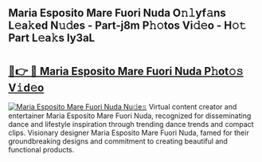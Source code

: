 ## Maria Esposito Mare Fuori Nuda O𝚗𝚕yf𝚊ns L𝚎a𝚔ed N𝚞𝚍es - Part-j8m P𝚑𝚘tos Vi𝚍𝚎o - H𝚘𝚝 Part L𝚎a𝚔s ly3aL

# <h2><a href="http://kfcol1h.oniu.top/?m=Maria+Esposito+Mare+Fuori+Nuda">🔗👉 🔴 Maria Esposito Mare Fuori Nuda P𝚑ot𝚘𝚜 V𝚒d𝚎o</a></h2>

[![Maria Esposito Mare Fuori Nuda Nu𝚍e𝚜](https://i.imgur.com/0qMVB7G.gif)](http://kfcol1h.oniu.top/?m=Maria+Esposito+Mare+Fuori+Nuda)
Virtual content creator and entertainer Maria Esposito Mare Fuori Nuda, recognized for disseminating dance and lifestyle inspiration through trending dance trends and compact clips. Visionary designer Maria Esposito Mare Fuori Nuda, famed for their groundbreaking designs and commitment to creating beautiful and functional products.  
